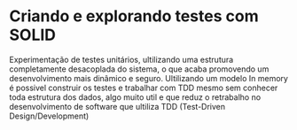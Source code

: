 # Criando e explorando testes com SOLID

<p>
    Experimentação de testes unitários, ultilizando uma estrutura completamente desacoplada do sistema, o que acaba promovendo um desenvolvimento mais dinâmico e seguro. Ultilizando um modelo In memory é possivel construir os testes e trabalhar com TDD mesmo sem conhecer toda estrutura dos dados, algo muito util e que reduz o retrabalho no desenvolvimento de software que ultiliza TDD (Test-Driven Design/Development)
</p>
